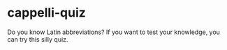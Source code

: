# cappelli-quiz
Do you know Latin abbreviations? If you want to test your knowledge, you can try this silly quiz.
